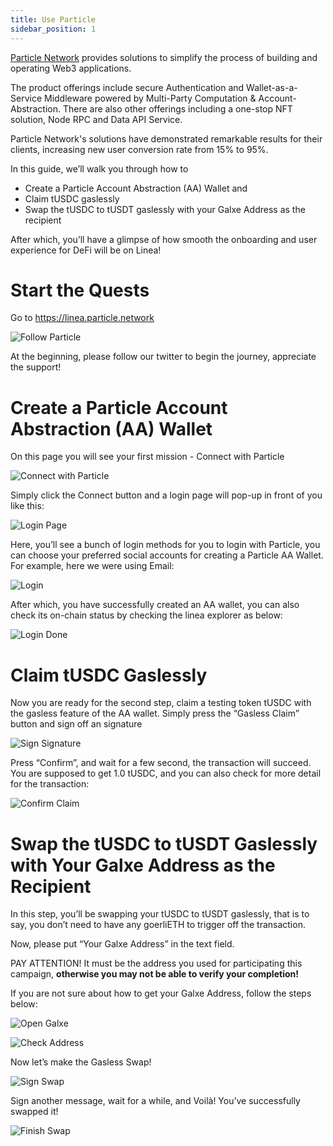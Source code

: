 ```yaml
---
title: Use Particle
sidebar_position: 1
---
```


[Particle Network](https://particle.network/) provides solutions to simplify the process of building and operating Web3 applications.

The product offerings include secure Authentication and Wallet-as-a-Service Middleware powered by Multi-Party Computation & Account-Abstraction. There are also other offerings including a one-stop NFT solution, Node RPC and Data API Service.

Particle Network's solutions have demonstrated remarkable results for their clients, increasing new user conversion rate from 15% to 95%.

In this guide, we’ll walk you through how to

- Create a Particle Account Abstraction (AA) Wallet and
- Claim tUSDC gaslessly
- Swap the tUSDC to tUSDT gaslessly with your Galxe Address as the recipient

After which, you’ll have a glimpse of how smooth the onboarding and user experience for DeFi will be on Linea!

# Start the Quests

Go to https://linea.particle.network

![Follow Particle](../../assets/particle/11.png)

At the beginning, please follow our twitter to begin the journey, appreciate the support!

# Create a Particle Account Abstraction (AA) Wallet

On this page you will see your first mission - Connect with Particle

![Connect with Particle](../../assets/particle/01.png)

Simply click the Connect button and a login page will pop-up in front of you like this:

![Login Page](../../assets/particle/02.png)

Here, you’ll see a bunch of login methods for you to login with Particle, you can choose your preferred social accounts for creating a Particle AA Wallet. For example, here we were using Email:

![Login](../../assets/particle/03.png)

After which, you have successfully created an AA wallet, you can also check its on-chain status by checking the linea explorer as below:

![Login Done](../../assets/particle/04.png)

# Claim tUSDC Gaslessly

Now you are ready for the second step, claim a testing token tUSDC with the gasless feature of the AA wallet. Simply press the “Gasless Claim” button and sign off an signature

![Sign Signature](../../assets/particle/05.png)

Press “Confirm”, and wait for a few second, the transaction will succeed. You are supposed to get 1.0 tUSDC, and you can also check for more detail for the transaction:

![Confirm Claim](../../assets/particle/06.png)

# Swap the tUSDC to tUSDT Gaslessly with Your Galxe Address as the Recipient

In this step, you’ll be swapping your tUSDC to tUSDT gaslessly, that is to say, you don’t need to have any goerliETH to trigger off the transaction.

Now, please put “Your Galxe Address” in the text field.

PAY ATTENTION! It must be the address you used for participating this campaign, **otherwise you may not be able to verify your completion!**

If you are not sure about how to get your Galxe Address, follow the steps below:

![Open Galxe](../../assets/particle/07.png)

![Check Address](../../assets/particle/08.png)

Now let’s make the Gasless Swap!

![Sign Swap](../../assets/particle/09.png)

Sign another message, wait for a while, and Voilà! You’ve successfully swapped it!

![Finish Swap](../../assets/particle/10.png)
